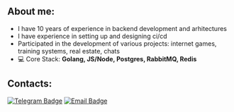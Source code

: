 ## About me:
- I have 10 years of experience in backend development and arhitectures
- I have experience in setting up and designing ci/cd
- Participated in the development of various projects: internet games, training systems, real estate, chats
- 💻 Core Stack: **Golang, JS/Node, Postgres, RabbitMQ, Redis**

## Contacts:

[![Telegram Badge](https://img.shields.io/badge/-Telegram-0088cc?style=flat-square&logo=Telegram&logoColor=white)](https://t.me/serovpavel)
[![Email Badge](https://img.shields.io/badge/-Email-0088cc?style=flat&logo=Gmail&logoColor=white&color=red)](https://serov-pa@yandex.ru)
